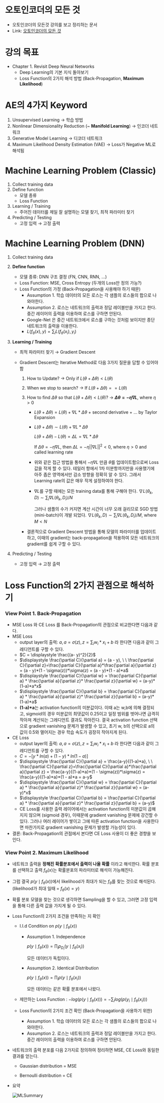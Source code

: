 # 오토인코더의 모든 것

- 오토인코더의 모든것 강의를 보고 정리하는 문서
- Link: [오토인코더의 모든 것](https://d2.naver.com/news/0956269)

# 강의 목표

- Chapter 1. Revisit Deep Neural Networks
  - Deep Learning의 기본 지식 돌아보기
  - Loss Function의 2가지 해석 방법 (Back-Propagation, **Maximum Likelihood**)


# AE의 4가지 Keyword

1. Unsupervised Learning $\rightarrow$ 학습 방법
2. Nonlinear Dimensionality Reduction (~ **Manifold Learning**) $\rightarrow$ 인코더 네트워크
3. Generative Model Learning $\rightarrow$ 디코더 네트워크
4. Maximum Likelihood Density Estimation (VAE) $\rightarrow$ Loss가 Negative ML로 해석됨

# Machine Learning Problem (Classic)

1. Collect training data
2. Define function
   - 모델 종류
   - Loss Function
3. Learning / Training
   - 주어진 데이터를 제일 잘 설명하는 모델 찾기, 최적 파라미터 찾기
4. Predicting / Testing
   - 고정 입력 $\rightarrow$ 고정 출력

# Machine Learning Problem (DNN)

1. Collect training data
2. **Define function**
   - 모델 종류: DNN 구조 결정 (FN, CNN, RNN, ...)
   - Loss Function: MSE, Cross Entropy (두개의 Loss만 정의 가능?)
   - Loss Function의 가정 (Back-Propagation을 사용해야 하기 때문)
     - Assumption 1. 학습 데이터의 모든 로스는 각 샘플의 로스들의 합으로 나와야한다.
     - Assumption 2. 로스는 네트워크의 출력과 정답 레이블만을 가지고 한다. 중간 레이어의 출력을 이용하여 로스를 구하면 안된다.
     - Google-Net 은 중간 네트워크에서 로스를 구하는 것처럼 보이지만 종단 네트워크의 출력을 이용한다.
     - $L(f_{\theta}(x), y) = \sum_{i}L(f_{\theta}(x_i), y_i)$
3. **Learning / Training**
   - 최적 파라미터 찾기 $\rightarrow$ Gradient Descent
   - Gradient Descent는 Iterative Method로 다음 3가지 질문을 답할 수 있어야 함
     1. How to Update? $\rightarrow$ Only if $L(\theta + \Delta\theta) < L(\theta)$

     2. When we stop to search? $\rightarrow$ If $L(\theta + \Delta\theta) == L(\theta)$

     3. How to find $\Delta\theta$ so that $L(\theta + \Delta\theta) < L(\theta)$? $\rightarrow$ **$\Delta\theta = -\eta\nabla L$**, where $\eta > 0$

        - $L(\theta + \Delta\theta) = L(\theta) + \nabla L * \Delta\theta$ + second derivative + ...   by Taylor Expansion

        - $L(\theta + \Delta\theta) \sim L(\theta) + \nabla L * \Delta\theta$

          $L(\theta + \Delta\theta) - L(\theta)= \Delta L =\nabla L * \Delta\theta$

          If $\Delta\theta = -\eta\nabla L$, then $\Delta L = -\eta {||\nabla L||}^2 < 0$, where $\eta > 0$ and called learning rate

        - 위와 같은 접근 방법을 통해서 $-\eta\nabla L$ 만큼 $\theta$를 업데이트함으로써 Loss 값을 작게 할 수 있다. 테일러 항에서 1차 미분항까지만을 사용했기에 아주 좁은 영역에서만 감소 방향을 정확히 알 수 있다. 그래서 Learning rate의 값은 매우 작게 설정하여야 한다.

        - $\nabla L$를 구할 때에는 모든 training data를 통해 구해야 한다. $\nabla L(\theta_k, D)\sim \sum_{i}\nabla L(\theta_k, D_i) / N$

          그러나 샘플의 수가 커지면 계산 시간이 너무 오래 걸리므로 SGD 방법 (mini-batch)이 개발 되었다. $\nabla L(\theta_k, D)\sim \sum_{i}\nabla L(\theta_k, D_i) / M$, where $M < N$

     - 결론적으로 Gradient Descent 방법을 통해 모델의 파라미터를 업데이트하고, 이때의 gradient는 back-propagation을 적용하여 모든 네트워크의 gradient를 쉽게 구할 수 있다.

4. Predicting / Testing

   - 고정 입력 $\rightarrow$ 고정 출력


# Loss Function의 2가지 관점으로 해석하기

### View Point 1. Back-Propagation

- MSE Loss 와 CE Loss 를 Back-Propagation의 관점으로 비교한다면 다음과 같다.
- MSE Loss
  - output layer의 출력: $a, a = \sigma(z), z = \displaystyle \sum_i{w_i*x_i}+b$ 라 한다면 다음과 같이 그레디언트를 구할 수 있다.
  - $C = \displaystyle \frac{(a- y)^2}{2}$
  - $\displaystyle \frac{\partial C}{\partial a} = (a - y),  \ \ \frac{\partial C}{\partial z}=\frac{\partial C}{\partial a}*\frac{\partial a}{\partial z} = (a - y)*(1 - \sigma(z))*\sigma(z) = (a - y)*(1 - a)*a$
  - $\displaystyle \frac{\partial C}{\partial w} =  \frac{\partial C}{\partial a} *  \frac{\partial a}{\partial z}*  \frac{\partial z}{\partial w} = (a-y)*(1-a)*a*x$
  - $\displaystyle \frac{\partial C}{\partial b} =  \frac{\partial C}{\partial a} *  \frac{\partial a}{\partial z}*  \frac{\partial z}{\partial b} = (a-y)*(1-a)*a$
  - **(1-a)*a**는 activation function의 미분값이다. 이때 a는 w,b에 의해 결정되고, sigmoid의 경우 미분값의 최댓값이 0.25이고 일정 범위를 벗어나면 급격히 작아져 계산되는 그레디언트 결과도 작아진다. 결국 activation function 선택으로 gradient vanishing 문제가 발생할 수 있고, 초기 w, b의 선택으로 a의 값이 0.5와 멀어지는 경우 학습 속도가 굉장히 작아지게 된다.
- CE Loss
  - output layer의 출력: $a, a = \sigma(z), z = \displaystyle \sum_i{w_i*x_i}+b$ 라 한다면 다음과 같이 그레디언트를 구할 수 있다.
  - $C = -[y * ln(a) + (1-y)*ln(1 - a)]$
  - $\displaystyle \frac{\partial C}{\partial a} = \frac{a-y}{(1-a)*a},  \ \ \frac{\partial C}{\partial z}=\frac{\partial C}{\partial a}*\frac{\partial a}{\partial z} = \frac{a-y}{(1-a)*a}*(1 - \sigma(z))*\sigma(z) = \frac{a-y}{(1-a)*a}*(1 - a)*a = a-y$
  - $\displaystyle \frac{\partial C}{\partial w} =  \frac{\partial C}{\partial a} *  \frac{\partial a}{\partial z}*  \frac{\partial z}{\partial w} = (a-y)*x$
  - $\displaystyle \frac{\partial C}{\partial b} =  \frac{\partial C}{\partial a} *  \frac{\partial a}{\partial z}*  \frac{\partial z}{\partial b} = (a-y)$
  - CE Loss를 사용한 출력 레이어에서는 activation function의 미분값이 곱해지지 않으며 (sigmoid 경우), 이때문에 gradient vanishing 문제에 강건할 수 있다. 그러나 여러 레이어가 쌓이고 그에 따른 activation function을 사용한다면 마찬가지로 gradient vanishing 문제가 발생할 가능성이 있다.
- 결론: Back-Propagation의 관점에서 본다면 CE Loss 사용이 더 좋은 경향을 보인다.

### View Point 2. Maximum Likelihood

- 네트워크 출력을 **정해진 확률분포에서 출력이 나올 확률** 이라고 해석한다. 확률 분포를 선택하고 출력 $f_{\theta}(x)$는 확률분포의 파라미터로 해석이 가능해진다.

- 그럼 결국 $p(y\mid f_{\theta}(x))$에서 likelihood가 최대가 되는 $f_{\theta}$를 찾는 것으로 해석된다. (likelihood가 최대 일때 = $f_{\theta}(x) = y$)

- 확률 분포 모델을 찾는 것으로 생각하면 Sampling을 할 수 있고, 그러면 고정 입력을 통해 다른 출력 값을 가지게 될 수 있다.

- Loss Function의 2가지 조건을 만족하는 지 확인

  - I.I.d Condition on $p(y\mid f_{\theta}(x))$

    - Assumption 1. Independence

      $p(y\mid f_{\theta}(x)) = \prod_i p_{D_i}(y\mid f_{\theta}(x_i))$

      모든 데이터가 독립이다.

    - Assumption 2. Identical Distribution

      $p(y\mid f_{\theta}(x)) = \prod_i p(y\mid f_{\theta}(x_i))$

      모든 데이터는 같은 확률 분포에서 나왔다.

  - 제안하는 Loss Function : $-log(p(y\mid f_{\theta}(x))) = -\sum_i log(p(y_i \mid f_{\theta}(x_i)))$

  - Loss Function의 2가지 조건 확인 (Back-Propagation을 사용하기 위한)

    - Assumption 1. 학습 데이터의 모든 로스는 각 샘플의 로스들의 합으로 나와야한다.
    - Assumption 2. 로스는 네트워크의 출력과 정답 레이블만을 가지고 한다. 중간 레이어의 출력을 이용하여 로스를 구하면 안된다.

- 네트워크의 출력 분포를 다음 2가지로 정의하여 정리하면 MSE, CE Loss와 동일한 결과를 얻는다.

  - Gaussian distribution = MSE


  - Bernoulli distribution = CE

- 요약

  ![MLSummary](../images/MLSummary.png)


